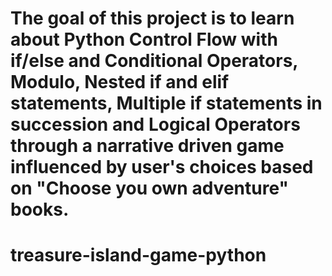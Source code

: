 # The goal of this project is to learn about Python Control Flow with if/else and Conditional Operators, Modulo, Nested if and elif statements, Multiple if statements in succession and Logical Operators through a narrative driven game influenced by user's choices based on "Choose you own adventure" books.
# treasure-island-game-python
